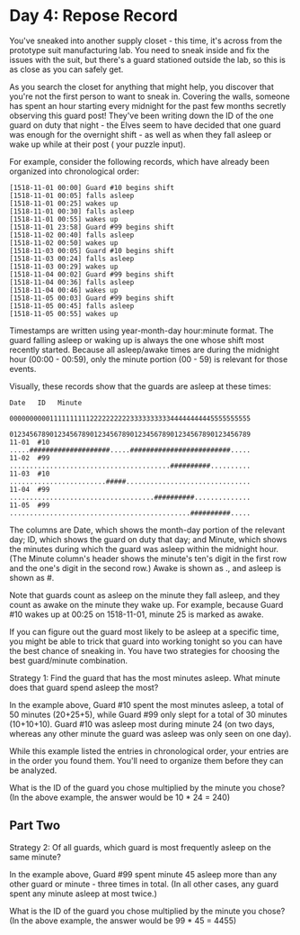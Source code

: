 # Day 4: Repose Record

You've sneaked into another supply closet - this time, it's across from the prototype suit manufacturing lab. You need
to sneak inside and fix the issues with the suit, but there's a guard stationed outside the lab, so this is as close as
you can safely get.

As you search the closet for anything that might help, you discover that you're not the first person to want to sneak
in. Covering the walls, someone has spent an hour starting every midnight for the past few months secretly observing
this guard post! They've been writing down the ID of the one guard on duty that night - the Elves seem to have decided
that one guard was enough for the overnight shift - as well as when they fall asleep or wake up while at their post (
your puzzle input).

For example, consider the following records, which have already been organized into chronological order:

```
[1518-11-01 00:00] Guard #10 begins shift
[1518-11-01 00:05] falls asleep
[1518-11-01 00:25] wakes up
[1518-11-01 00:30] falls asleep
[1518-11-01 00:55] wakes up
[1518-11-01 23:58] Guard #99 begins shift
[1518-11-02 00:40] falls asleep
[1518-11-02 00:50] wakes up
[1518-11-03 00:05] Guard #10 begins shift
[1518-11-03 00:24] falls asleep
[1518-11-03 00:29] wakes up
[1518-11-04 00:02] Guard #99 begins shift
[1518-11-04 00:36] falls asleep
[1518-11-04 00:46] wakes up
[1518-11-05 00:03] Guard #99 begins shift
[1518-11-05 00:45] falls asleep
[1518-11-05 00:55] wakes up
```

Timestamps are written using year-month-day hour:minute format. The guard falling asleep or waking up is always the one
whose shift most recently started. Because all asleep/awake times are during the midnight hour (00:00 - 00:59), only the
minute portion (00 - 59) is relevant for those events.

Visually, these records show that the guards are asleep at these times:

```
Date   ID   Minute
            000000000011111111112222222222333333333344444444445555555555
            012345678901234567890123456789012345678901234567890123456789
11-01  #10  .....####################.....#########################.....
11-02  #99  ........................................##########..........
11-03  #10  ........................#####...............................
11-04  #99  ....................................##########..............
11-05  #99  .............................................##########.....
```

The columns are Date, which shows the month-day portion of the relevant day; ID, which shows the guard on duty that day;
and Minute, which shows the minutes during which the guard was asleep within the midnight hour. (The Minute column's
header shows the minute's ten's digit in the first row and the one's digit in the second row.) Awake is shown as ., and
asleep is shown as #.

Note that guards count as asleep on the minute they fall asleep, and they count as awake on the minute they wake up. For
example, because Guard #10 wakes up at 00:25 on 1518-11-01, minute 25 is marked as awake.

If you can figure out the guard most likely to be asleep at a specific time, you might be able to trick that guard into
working tonight so you can have the best chance of sneaking in. You have two strategies for choosing the best
guard/minute combination.

Strategy 1: Find the guard that has the most minutes asleep. What minute does that guard spend asleep the most?

In the example above, Guard #10 spent the most minutes asleep, a total of 50 minutes (20+25+5), while Guard #99 only
slept for a total of 30 minutes (10+10+10). Guard #10 was asleep most during minute 24 (on two days, whereas any other
minute the guard was asleep was only seen on one day).

While this example listed the entries in chronological order, your entries are in the order you found them. You'll need
to organize them before they can be analyzed.

What is the ID of the guard you chose multiplied by the minute you chose?
(In the above example, the answer would be 10 * 24 = 240)

## Part Two

Strategy 2: Of all guards, which guard is most frequently asleep on the same minute?

In the example above, Guard #99 spent minute 45 asleep more than any other guard or minute - three times in total. (In
all other cases, any guard spent any minute asleep at most twice.)

What is the ID of the guard you chose multiplied by the minute you chose? (In the above example, the answer would 
be 99 * 45 = 4455)

